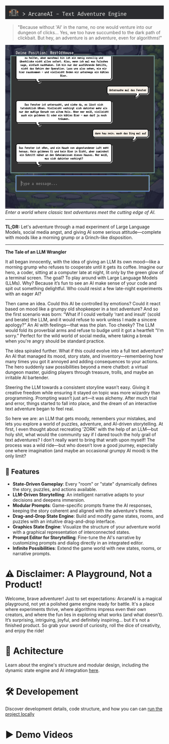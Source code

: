 ![headline](./images/headline.png)

> "Because without 'AI' in the name, no one would venture into our dungeon of clicks... Yes, we too have succumbed to the dark path of clickbait. But hey, an adventure is an adventure, even for algorithms!"

![Game Screenshot](./images/screnshoot.png)  
_Enter a world where classic text adventures meet the cutting edge of AI._


---

**TL;DR:** Let's adventure through a mad experiment of Large Language Models, social media angst, and giving AI some serious attitude—complete with moods like a morning grump or a Grinch-like disposition.

---

**The Tale of an LLM Wrangler**

It all began innocently, with the idea of giving an LLM its own mood—like a morning grump who refuses to cooperate until it gets its coffee. Imagine our hero, a coder, sitting at a computer late at night, lit only by the green glow of a terminal screen. The goal? To play around with Large Language Models (LLMs). Why? Because it’s fun to see an AI make sense of your code and spit out something delightful. Who could resist a few late-night experiments with an eager AI?

Then came an idea. Could this AI be controlled by emotions? Could it react based on mood like a grumpy old shopkeeper in a text adventure? And so the first scenario was born: “What if I could verbally ‘rant and insult’ (scold and berate) the LLM, and it would refuse to work unless I made a sincere apology?” An AI with feelings—that was the plan. Too cheeky? The LLM would fold its proverbial arms and refuse to budge until it got a heartfelt "I'm sorry." Perfect for the wild world of social media, where taking a break when you're angry should be standard practice.

The idea spiraled further. What if this could evolve into a full text adventure? An AI that managed its mood, story state, and inventory—remembering how many times you got it annoyed and adding consequences to your actions. The hero suddenly saw possibilities beyond a mere chatbot: a virtual dungeon master, guiding players through treasure, trolls, and maybe an irritable AI bartender.

Steering the LLM towards a consistent storyline wasn’t easy. Giving it creative freedom while ensuring it stayed on topic was more wizardry than programming. Prompting wasn’t just art—it was alchemy. After much trial and error, things started to fall into place, and the dream of an interactive text adventure began to feel real.

So here we are: an LLM that gets moody, remembers your mistakes, and lets you explore a world of puzzles, adventure, and AI-driven storytelling. At first, I even thought about recreating 'ZORK' with the help of an LLM—but holy shit, what would the community say if I dared touch the holy grail of text adventures? I don't really want to bring that wrath upon myself! The process was a wild ride—but who doesn’t love a good journey, especially one where imagination (and maybe an occasional grumpy AI mood) is the only limit?



## 🚀 Features
- **State-Driven Gameplay**: Every "room" or "state" dynamically defines the story, puzzles, and actions available.
- **LLM-Driven Storytelling**: An intelligent narrative adapts to your decisions and deepens immersion.
- **Modular Prompts**: Game-specific prompts frame the AI responses, keeping the story coherent and aligned with the adventure's theme.
- **Drag-and-Drop State Engine**: Build and modify game states, rooms, and puzzles with an intuitive drag-and-drop interface.
- **Graphics State Engine**: Visualize the structure of your adventure world with a graphical representation of interconnected states.
- **Prompt Editor for Storytelling**: Fine-tune the AI's narrative by customizing prompts and dialog directly in an integrated editor.
- **Infinite Possibilities**: Extend the game world with new states, rooms, or narrative prompts.

# ⚠️ Disclaimer: A Playground, Not a Product!
Welcome, brave adventurer! Just to set expectations: ArcaneAI is a magical playground, not yet a polished game engine ready for battle. It's a place where experiments thrive, where algorithms impress even their own creators, and where the fun lies in exploring what works (and what doesn’t). It’s surprising, intriguing, joyful, and definitely inspiring... but it's not a finished product. So grab your sword of curiosity, roll the dice of creativity, and enjoy the ride!



# 📐 Achitecture
Learn about the engine's structure and modular design, including the dynamic state engine and AI integration [here](./ARCHITECTURE.md).



# 🛠️ Developement
Discover development details, code structure, and how you can can [run the project locally](./DEVELOPMENT.md)

# ▶️ Demo Videos


